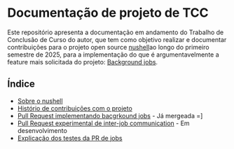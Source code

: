 
# Documentação de projeto de TCC

Este repositório apresenta a documentação em andamento do
Trabalho de Conclusão de Curso do autor, que tem como objetivo
realizar e documentar contribuições para o projeto open source [nushell](https://www.nushell.sh/)ao longo do primeiro semestre de 2025, para a implementação do que é argumentavelmente a feature mais solicitada do projeto: [Background jobs](https://github.com/nushell/nushell/issues/247).

## Índice
- [Sobre o nushell](/about_nushell.md)
- [Histório de contribuições com o projeto](/contrib_history.md)
- [Pull Request implementando bacgrkound jobs](https://github.com/nushell/nushell/pull/14883) - Já mergeada =]
- [Pull Request experimental de inter-job communication](https://github.com/nushell/nushell/pull/15253) - Em desenvolvimento
- [Explicação dos testes da PR de jobs](/tests.md)
